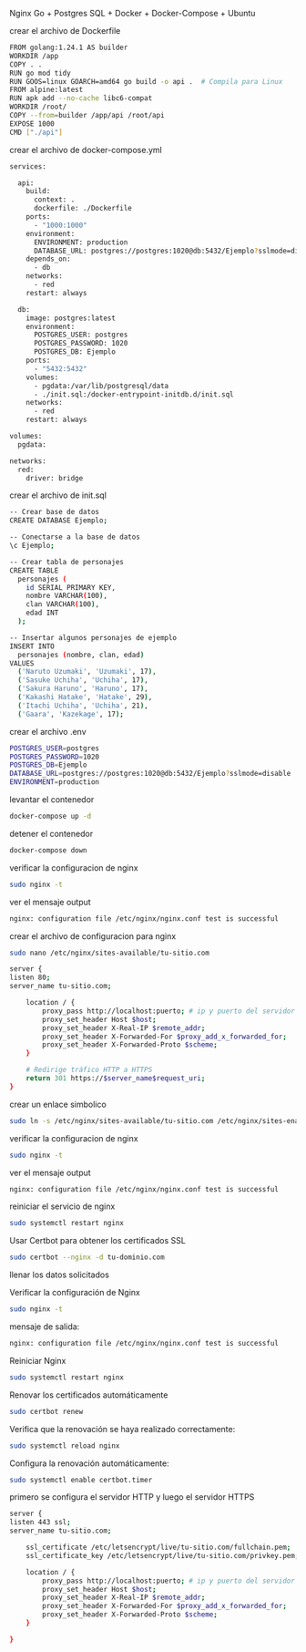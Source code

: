 Nginx Go + Postgres SQL + Docker + Docker-Compose + Ubuntu

crear el archivo de Dockerfile

```bash
FROM golang:1.24.1 AS builder
WORKDIR /app
COPY . .
RUN go mod tidy
RUN GOOS=linux GOARCH=amd64 go build -o api .  # Compila para Linux
FROM alpine:latest
RUN apk add --no-cache libc6-compat
WORKDIR /root/
COPY --from=builder /app/api /root/api
EXPOSE 1000
CMD ["./api"]
```

crear el archivo de docker-compose.yml

```bash
services:

  api:
    build:
      context: .
      dockerfile: ./Dockerfile
    ports:
      - "1000:1000"
    environment:
      ENVIRONMENT: production
      DATABASE_URL: postgres://postgres:1020@db:5432/Ejemplo?sslmode=disable
    depends_on:
      - db
    networks:
      - red
    restart: always

  db:
    image: postgres:latest
    environment:
      POSTGRES_USER: postgres
      POSTGRES_PASSWORD: 1020
      POSTGRES_DB: Ejemplo
    ports:
      - "5432:5432"
    volumes:
      - pgdata:/var/lib/postgresql/data
      - ./init.sql:/docker-entrypoint-initdb.d/init.sql
    networks:
      - red
    restart: always

volumes:
  pgdata:

networks:
  red:
    driver: bridge
```

crear el archivo de init.sql

```bash
-- Crear base de datos
CREATE DATABASE Ejemplo;

-- Conectarse a la base de datos
\c Ejemplo;

-- Crear tabla de personajes
CREATE TABLE
  personajes (
    id SERIAL PRIMARY KEY,
    nombre VARCHAR(100),
    clan VARCHAR(100),
    edad INT
  );

-- Insertar algunos personajes de ejemplo
INSERT INTO
  personajes (nombre, clan, edad)
VALUES
  ('Naruto Uzumaki', 'Uzumaki', 17),
  ('Sasuke Uchiha', 'Uchiha', 17),
  ('Sakura Haruno', 'Haruno', 17),
  ('Kakashi Hatake', 'Hatake', 29),
  ('Itachi Uchiha', 'Uchiha', 21),
  ('Gaara', 'Kazekage', 17);
```

crear el archivo .env

```bash
POSTGRES_USER=postgres
POSTGRES_PASSWORD=1020
POSTGRES_DB=Ejemplo
DATABASE_URL=postgres://postgres:1020@db:5432/Ejemplo?sslmode=disable
ENVIRONMENT=production
```

levantar el contenedor

```bash
docker-compose up -d
```

detener el contenedor

```bash
docker-compose down
```

verificar la configuracion de nginx

```bash
sudo nginx -t
```

ver el mensaje output

```bash
nginx: configuration file /etc/nginx/nginx.conf test is successful
```

crear el archivo de configuracion para nginx

```bash
sudo nano /etc/nginx/sites-available/tu-sitio.com
```

```bash
server {
listen 80;
server_name tu-sitio.com;

    location / {
        proxy_pass http://localhost:puerto; # ip y puerto del servidor
        proxy_set_header Host $host;
        proxy_set_header X-Real-IP $remote_addr;
        proxy_set_header X-Forwarded-For $proxy_add_x_forwarded_for;
        proxy_set_header X-Forwarded-Proto $scheme;
    }

    # Redirige tráfico HTTP a HTTPS
    return 301 https://$server_name$request_uri;
}
```

crear un enlace simbolico

```bash
sudo ln -s /etc/nginx/sites-available/tu-sitio.com /etc/nginx/sites-enabled/
```

verificar la configuracion de nginx

```bash
sudo nginx -t
```

ver el mensaje output

```bash
nginx: configuration file /etc/nginx/nginx.conf test is successful
```

reiniciar el servicio de nginx

```bash
sudo systemctl restart nginx
```

Usar Certbot para obtener los certificados SSL

```bash
sudo certbot --nginx -d tu-dominio.com
```

llenar los datos solicitados

Verificar la configuración de Nginx

```bash
sudo nginx -t
```

mensaje de salida:

```bash
nginx: configuration file /etc/nginx/nginx.conf test is successful
```

Reiniciar Nginx

```bash
sudo systemctl restart nginx
```

Renovar los certificados automáticamente

```bash
sudo certbot renew
```

Verifica que la renovación se haya realizado correctamente:

```bash
sudo systemctl reload nginx
```

Configura la renovación automáticamente:

```bash
sudo systemctl enable certbot.timer
```

primero se configura el servidor HTTP y luego el servidor HTTPS

```bash
server {
listen 443 ssl;
server_name tu-sitio.com;

    ssl_certificate /etc/letsencrypt/live/tu-sitio.com/fullchain.pem;
    ssl_certificate_key /etc/letsencrypt/live/tu-sitio.com/privkey.pem;

    location / {
        proxy_pass http://localhost:puerto; # ip y puerto del servidor
        proxy_set_header Host $host;
        proxy_set_header X-Real-IP $remote_addr;
        proxy_set_header X-Forwarded-For $proxy_add_x_forwarded_for;
        proxy_set_header X-Forwarded-Proto $scheme;
    }

}
```

